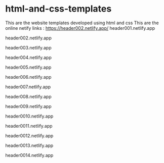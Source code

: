 # html-and-css-templates
This are the website templates developed using html and css 
This are the online netify links :
https://header002.netlify.app/
header001.netlify.app

header002.netlify.app

header003.netlify.app

header004.netlify.app

header005.netlify.app

header006.netlify.app

header007.netlify.app

header008.netlify.app

header009.netlify.app

header0010.netlify.app

header0011.netlify.app

header0012.netlify.app

header0013.netlify.app

header0014.netlify.app
